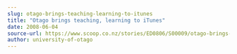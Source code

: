 ```yaml
---
slug: otago-brings-teaching-learning-to-itunes
title: "Otago brings teaching, learning to iTunes"
date: 2008-06-04
source-url: https://www.scoop.co.nz/stories/ED0806/S00009/otago-brings-teaching-learning-to-itunes.htm
author: university-of-otago
---
```

